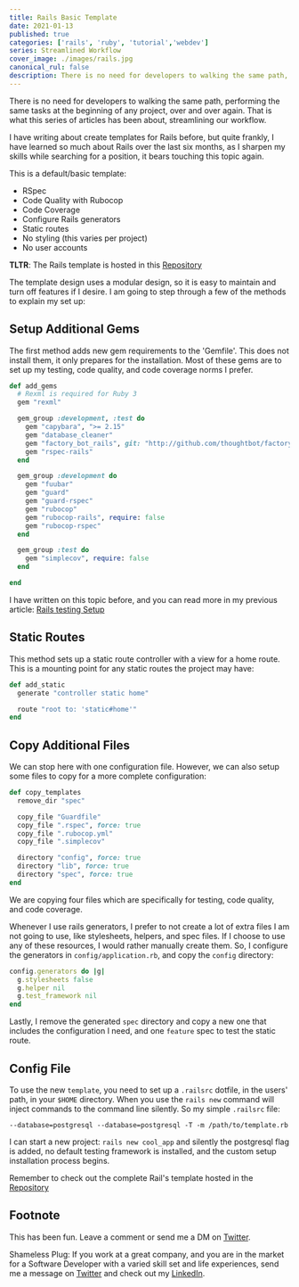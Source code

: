 ```yaml
---
title: Rails Basic Template
date: 2021-01-13
published: true 
categories: ['rails', 'ruby', 'tutorial','webdev']
series: Streamlined Workflow
cover_image: ./images/rails.jpg
canonical_rul: false 
description: There is no need for developers to walking the same path, performing the same tasks at the beginning of any project, over and over again. That is what this series of articles has been about, streamlining our workflow.
---
```

There is no need for developers to walking the same path, performing the same tasks at the beginning of any project, over and over again. That is what this series of articles has been about, streamlining our workflow. 

I have writing about create templates for Rails before, but quite frankly, I have learned so much about Rails over the last six months, as I sharpen my skills while searching for a position, it bears touching this topic again. 

This is a default/basic template:
- RSpec
- Code Quality with Rubocop
- Code Coverage
- Configure Rails generators
- Static routes 
- No styling (this varies per project)
- No user accounts

**TLTR**: The Rails template is hosted in this [Repository](https://github.com/eclectic-coding/rails_default_template.git)

The template design uses a modular design, so it is easy to maintain and turn off features if I desire. I am going to step through a few of the methods to explain my set up:

## Setup Additional Gems
The first method adds new gem requirements to the 'Gemfile'. This does not install them, it only prepares for the installation. Most of these gems are to set up my testing, code quality, and code coverage norms I prefer. 

```ruby
def add_gems
  # Rexml is required for Ruby 3
  gem "rexml" 

  gem_group :development, :test do
    gem "capybara", ">= 2.15"
    gem "database_cleaner"
    gem "factory_bot_rails", git: "http://github.com/thoughtbot/factory_bot_rails"
    gem "rspec-rails"
  end

  gem_group :development do
    gem "fuubar"
    gem "guard"
    gem "guard-rspec"
    gem "rubocop"
    gem "rubocop-rails", require: false
    gem "rubocop-rspec"
  end

  gem_group :test do
    gem "simplecov", require: false
  end

end
```

I have written on this topic before, and you can read more in my previous article: [Rails testing Setup](/rails-testing-setup)

## Static Routes
This method sets up a static route controller with a view for a home route. This is a mounting point for any static routes the project may have:
```ruby 
def add_static
  generate "controller static home"

  route "root to: 'static#home'"
end
```

## Copy Additional Files
We can stop here with one configuration file. However, we can also setup some files to copy for a more complete configuration:

```ruby
def copy_templates
  remove_dir "spec"

  copy_file "Guardfile"
  copy_file ".rspec", force: true
  copy_file ".rubocop.yml"
  copy_file ".simplecov"

  directory "config", force: true
  directory "lib", force: true
  directory "spec", force: true
end
```
We are copying four files which are specifically for testing, code quality, and code coverage. 

Whenever I use rails generators, I prefer to not create a lot of extra files I am not going to use, like stylesheets, helpers, and spec files. If I choose to use any of these resources, I would rather manually create them. So, I configure the generators in `config/application.rb`, and copy the `config` directory:
```ruby
config.generators do |g|
  g.stylesheets false
  g.helper nil
  g.test_framework nil
end
```
Lastly, I remove the generated `spec` directory and copy a new one that includes the configuration I need, and one `feature` spec to test the static route. 

## Config File
To use the new `template`, you need to set up a `.railsrc` dotfile, in the users' path, in your `$HOME` directory. When you use the `rails new` command will inject commands to the command line silently. So my simple `.railsrc` file:
```
--database=postgresql --database=postgresql -T -m /path/to/template.rb
```
I can start a new project: `rails new cool_app` and silently the postgresql flag is added, no default testing framework is installed, and the custom setup installation process begins.

Remember to check out the complete Rail's template hosted in the [Repository](https://github.com/eclectic-coding/rails_default_template.git)

## Footnote
This has been fun. Leave a comment or send me a DM on [Twitter](http://twitter.com/EclecticCoding).

Shameless Plug: If you work at a great company, and you are in the market for a Software Developer with a varied skill set and life experiences, send me a message on [Twitter](http://twitter.com/EclecticCoding) and check out my [LinkedIn](http://www.linkedin.com/in/dev-chuck-smith).

